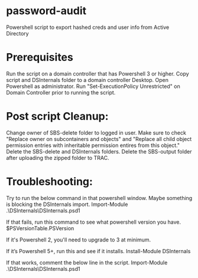 # password-audit
Powershell script to export hashed creds and user info from Active Directory

# Prerequisites
Run the script on a domain controller that has Powershell 3 or higher.
Copy script and DSInternals folder to a domain controller Desktop.
Open Powershell as administrator.
Run "Set-ExecutionPolicy Unrestricted" on Domain Controller prior to running the script.


# Post script Cleanup:
Change owner of SBS-delete folder to logged in user. Make sure to check "Replace owner on subcontainers and objects" and "Replace all child object permission entries with inheritable permission entires from this object."
Delete the SBS-delete and DSInternals folders.
Delete the SBS-output folder after uploading the zipped folder to TRAC.

# Troubleshooting:
Try to run the below command in that powershell window. Maybe something is blocking the DSInternals import. 
Import-Module .\DSInternals\DSInternals.psd1

If that fails, run this command to see what powershell version you have.
$PSVersionTable.PSVersion

If it's Powershell 2, you'll need to upgrade to 3 at minimum.

If it’s Powershell 5+, run this and see if it installs.
Install-Module DSInternals

If that works, comment the below line in the script.
Import-Module .\DSInternals\DSInternals.psd1
